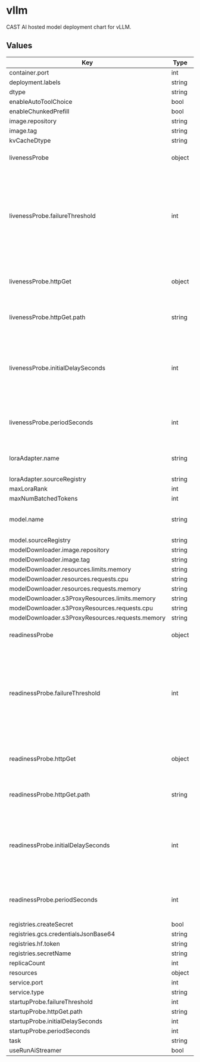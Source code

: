 # vllm

CAST AI hosted model deployment chart for vLLM.

## Values

| Key | Type | Default | Description |
|-----|------|---------|-------------|
| container.port | int | `8000` |  |
| deployment.labels | string | `nil` |  |
| dtype | string | `"half"` |  |
| enableAutoToolChoice | bool | `false` |  |
| enableChunkedPrefill | bool | `true` |  |
| image.repository | string | `"us-docker.pkg.dev/castai-hub/library/vllm-openai"` |  |
| image.tag | string | `"v0.10.2"` |  |
| kvCacheDtype | string | `"auto"` |  |
| livenessProbe | object | `{"failureThreshold":3,"httpGet":{"path":"/health"},"initialDelaySeconds":15,"periodSeconds":10}` | Liveness probe configuration |
| livenessProbe.failureThreshold | int | `3` | Number of times after which if a probe fails in a row, Kubernetes considers that the overall check has failed: the container is not alive |
| livenessProbe.httpGet | object | `{"path":"/health"}` | Configuration of the Kubelet http request on the server |
| livenessProbe.httpGet.path | string | `"/health"` | Path to access on the HTTP server |
| livenessProbe.initialDelaySeconds | int | `15` | Number of seconds after the container has started before liveness probe is initiated |
| livenessProbe.periodSeconds | int | `10` | How often (in seconds) to perform the liveness probe |
| loraAdapter.name | string | `nil` | HF Model name or path in object storage |
| loraAdapter.sourceRegistry | string | `"hf"` |  |
| maxLoraRank | int | `128` |  |
| maxNumBatchedTokens | int | `10000` |  |
| model.name | string | `nil` | HF Model name or path in object storage |
| model.sourceRegistry | string | `"hf"` |  |
| modelDownloader.image.repository | string | `"us-docker.pkg.dev/castai-hub/library/model-downloader"` |  |
| modelDownloader.image.tag | string | `"v0.0.1"` |  |
| modelDownloader.resources.limits.memory | string | `"500Mi"` |  |
| modelDownloader.resources.requests.cpu | string | `"100m"` |  |
| modelDownloader.resources.requests.memory | string | `"500Mi"` |  |
| modelDownloader.s3ProxyResources.limits.memory | string | `"1Gi"` |  |
| modelDownloader.s3ProxyResources.requests.cpu | string | `"100m"` |  |
| modelDownloader.s3ProxyResources.requests.memory | string | `"1Gi"` |  |
| readinessProbe | object | `{"failureThreshold":3,"httpGet":{"path":"/health"},"initialDelaySeconds":5,"periodSeconds":5}` | Readiness probe configuration |
| readinessProbe.failureThreshold | int | `3` | Number of times after which if a probe fails in a row, Kubernetes considers that the overall check has failed: the container is not ready |
| readinessProbe.httpGet | object | `{"path":"/health"}` | Configuration of the Kubelet http request on the server |
| readinessProbe.httpGet.path | string | `"/health"` | Path to access on the HTTP server |
| readinessProbe.initialDelaySeconds | int | `5` | Number of seconds after the container has started before readiness probe is initiated |
| readinessProbe.periodSeconds | int | `5` | How often (in seconds) to perform the readiness probe |
| registries.createSecret | bool | `true` |  |
| registries.gcs.credentialsJsonBase64 | string | `nil` |  |
| registries.hf.token | string | `nil` |  |
| registries.secretName | string | `nil` |  |
| replicaCount | int | `1` |  |
| resources | object | `{}` |  |
| service.port | int | `8000` |  |
| service.type | string | `"ClusterIP"` |  |
| startupProbe.failureThreshold | int | `200` |  |
| startupProbe.httpGet.path | string | `"/health"` |  |
| startupProbe.initialDelaySeconds | int | `20` |  |
| startupProbe.periodSeconds | int | `6` |  |
| task | string | `"generate"` |  |
| useRunAiStreamer | bool | `false` |  |
